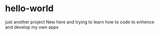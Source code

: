 # hello-world
just another project
New here and trying to learn how to code to enhence and develop my own apps
